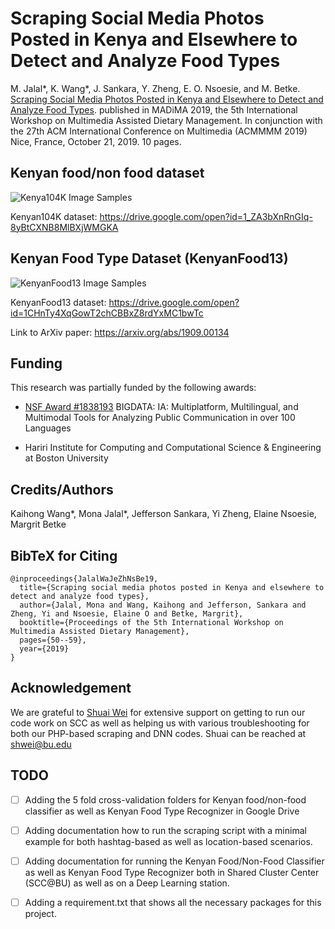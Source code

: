 # Scraping Social Media Photos Posted in Kenya and Elsewhere to Detect and Analyze Food Types

M. Jalal*, K. Wang*, J. Sankara, Y. Zheng, E. O. Nsoesie, and M. Betke. [Scraping Social
Media Photos Posted in Kenya and Elsewhere to Detect and Analyze Food Types](https://dl.acm.org/doi/10.1145/3347448.3357170). 
published in MADiMA 2019, the 5th International Workshop on Multimedia Assisted Dietary
Management. In conjunction with the 27th ACM International Conference on Multimedia
(ACMMMM 2019) Nice, France, October 21, 2019. 10 pages.


## Kenyan food/non food dataset

![Kenya104K Image Samples](img/kenya104.png)


Kenyan104K dataset: https://drive.google.com/open?id=1_ZA3bXnRnGIq-8yBtCXNB8MlBXjWMGKA

## Kenyan Food Type Dataset (KenyanFood13)
![KenyanFood13 Image Samples](img/KenyanFood13.png)

KenyanFood13 dataset: https://drive.google.com/open?id=1CHnTy4XqGowT2chCBBxZ8rdYxMC1bwTc



Link to ArXiv paper: https://arxiv.org/abs/1909.00134 


## Funding
This research was partially funded by the following awards:

- [NSF Award #1838193](https://www.nsf.gov/awardsearch/showAward?AWD_ID=1838193&HistoricalAwards=false) BIGDATA: IA: Multiplatform, Multilingual, and Multimodal Tools for Analyzing Public Communication in over 100 Languages

- Hariri Institute for Computing and Computational Science & Engineering at Boston University

## Credits/Authors
Kaihong Wang*, Mona Jalal*, Jefferson Sankara, Yi Zheng, Elaine Nsoesie, Margrit Betke

## BibTeX for Citing

```
@inproceedings{JalalWaJeZhNsBe19,
  title={Scraping social media photos posted in Kenya and elsewhere to detect and analyze food types},
  author={Jalal, Mona and Wang, Kaihong and Jefferson, Sankara and Zheng, Yi and Nsoesie, Elaine O and Betke, Margrit},
  booktitle={Proceedings of the 5th International Workshop on Multimedia Assisted Dietary Management},
  pages={50--59},
  year={2019}
}
```


## Acknowledgement
We are grateful to [Shuai Wei](https://www.google.com/url?sa=t&rct=j&q=&esrc=s&source=web&cd=1&cad=rja&uact=8&ved=2ahUKEwijteWTqK_mAhVwkeAKHZdqB84QFjAAegQIARAB&url=https%3A%2F%2Fwww.linkedin.com%2Fin%2Fshuai-wei-3b75322a&usg=AOvVaw1-qlowbvWpZBuH40L7Vkrt) for extensive support on getting to run our code work on SCC as well as helping us with various troubleshooting for both our PHP-based scraping and DNN codes. Shuai can be reached at shwei@bu.edu


## TODO

- [ ] Adding the 5 fold cross-validation folders for Kenyan food/non-food classifier as well as Kenyan Food Type Recognizer in Google Drive

- [ ] Adding documentation how to run the scraping script with a minimal example for both hashtag-based as well as location-based scenarios.

- [ ] Adding documentation for running the Kenyan Food/Non-Food Classifier as well as Kenyan Food Type Recognizer both in Shared Cluster Center (SCC@BU) as well as on a Deep Learning station.

- [ ] Adding a requirement.txt that shows all the necessary packages for this project.


